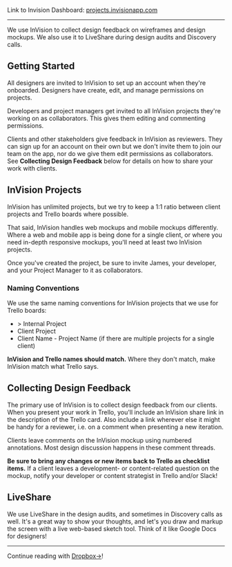 Link to Invision Dashboard: [projects.invisionapp.com](https://projects.invisionapp.com)

---

We use InVision to collect design feedback on wireframes and design mockups. We also use it to LiveShare during design audits and Discovery calls.

## Getting Started

All designers are invited to InVision to set up an account when they're onboarded. Designers have create, edit, and manage permissions on projects.

Developers and project managers get invited to all InVision projects they're working on as collaborators. This gives them editing and commenting permissions.

Clients and other stakeholders give feedback in InVision as reviewers. They can sign up for an account on their own but we don't invite them to join our team on the app, nor do we give them edit permissions as collaborators. See **Collecting Design Feedback** below for details on how to share your work with clients.

## InVision Projects

InVision has unlimited projects, but we try to keep a 1:1 ratio between client projects and Trello boards where possible.

That said, InVision handles web mockups and mobile mockups differently. Where a web and mobile app is being done for a single client, or where you need in-depth responsive mockups, you'll need at least two InVision projects.

Once you've created the project, be sure to invite James, your developer, and your Project Manager to it as collaborators.

### Naming Conventions

We use the same naming conventions for InVision projects that we use for Trello boards:

- \> Internal Project
- Client Project
- Client Name - Project Name (if there are multiple projects for a single client)

**InVision and Trello names should match.** Where they don't match, make InVision match what Trello says.

## Collecting Design Feedback

The primary use of InVision is to collect design feedback from our clients. When you present your work in Trello, you'll include an InVision share link in the description of the Trello card. Also include a link wherever else it might be handy for a reviewer, i.e. on a comment when presenting a new iteration.

Clients leave comments on the InVision mockup using numbered annotations. Most design discussion happens in these comment threads.

**Be sure to bring any changes or new items back to Trello as checklist items.** If a client leaves a development- or content-related question on the mockup, notify your developer or content strategist in Trello and/or Slack!

## LiveShare

We use LiveShare in the design audits, and sometimes in Discovery calls as well. It's a great way to show your thoughts, and let's you draw and markup the screen with a live web-based sketch tool. Think of it like Google Docs for designers!

---

Continue reading with [Dropbox&#8594;](/Tools_&_Apps/Dropbox)!